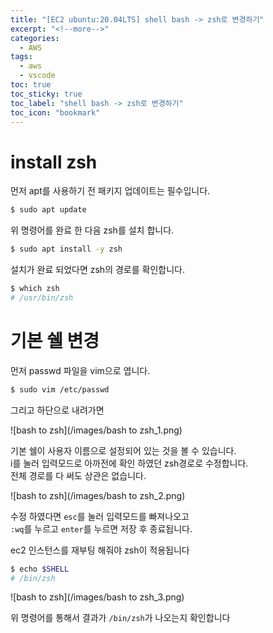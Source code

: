 ```yaml
---
title: "[EC2 ubuntu:20.04LTS] shell bash -> zsh로 변경하기"
excerpt: "<!--more-->"
categories:
  - AWS
tags:
  - aws
  - vscode
toc: true
toc_sticky: true
toc_label: "shell bash -> zsh로 변경하기"
toc_icon: "bookmark"
---
```


# install zsh

먼저 apt를 사용하기 전 패키지 업데이트는 필수입니다.

```bash
$ sudo apt update
```

위 명령어를 완료 한 다음 zsh를 설치 합니다.

```bash
$ sudo apt install -y zsh
```

설치가 완료 되었다면 zsh의 경로를 확인합니다.

```bash
$ which zsh
# /usr/bin/zsh
```

# 기본 쉘 변경

먼저 passwd 파일을 vim으로 엽니다.

```bash
$ sudo vim /etc/passwd
```

그리고 하단으로 내려가면

![bash to zsh](/images/bash to zsh_1.png)

기본 쉘이 사용자 이름으로 설정되어 있는 것을 볼 수 있습니다. 
<br>i를 눌러 입력모드로 아까전에 확인 하였던 zsh경로로 수정합니다. 
<br>전체 경로를 다 써도 상관은 없습니다.

![bash to zsh](/images/bash to zsh_2.png)

수정 하였다면 `esc`를 눌러 입력모드를 빠져나오고 
<br>`:wq`를 누르고 `enter`를 누르면 저장 후 종료됩니다.

ec2 인스턴스를 재부팅 해줘야 zsh이 적용됩니다

```bash
$ echo $SHELL
# /bin/zsh
```

![bash to zsh](/images/bash to zsh_3.png)

위 명령어를 통해서 결과가 `/bin/zsh`가 나오는지 확인합니다